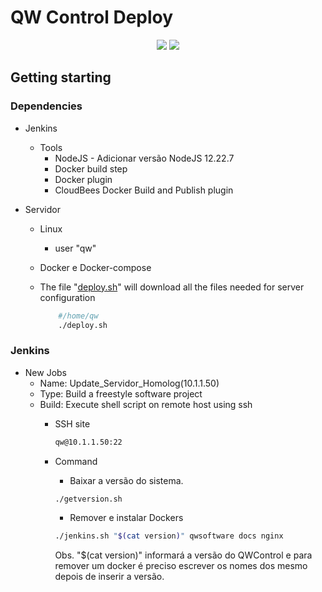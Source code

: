 # QW Control Deploy

<p align="center">
    <img src="http://img.shields.io/static/v1?label=STATUS&message=Deploy&color=green&style=for-the-badge"/> <img src="http://img.shields.io/static/v1?label=OS&message=Debian&color=green&style=for-the-badge"/>
</p>

## Getting starting

### Dependencies

* Jenkins
  * Tools
    * NodeJS - Adicionar versão NodeJS 12.22.7
    * Docker build step
    * Docker plugin
    * CloudBees Docker Build and Publish plugin

* Servidor
  * Linux
    * user "qw"
  * Docker e Docker-compose
  * The file "[deploy.sh](/deploy.sh)" will download all the files needed for server configuration

    ```sh
        #/home/qw
        ./deploy.sh
    ```

### Jenkins

* New Jobs
  * Name: Update_Servidor_Homolog(10.1.1.50)
  * Type: Build a freestyle software project
  * Build: Execute shell script on remote host using ssh
    * SSH site

        ```sh
        qw@10.1.1.50:22
        ```

    * Command
      * Baixar a versão do sistema.

      ```sh
      ./getversion.sh
      ```

      * Remover e instalar Dockers

      ```sh
      ./jenkins.sh "$(cat version)" qwsoftware docs nginx
      ```

      Obs. "$(cat version)" informará a versão do QWControl e para remover um docker é preciso escrever os nomes dos mesmo depois de inserir a versão.
